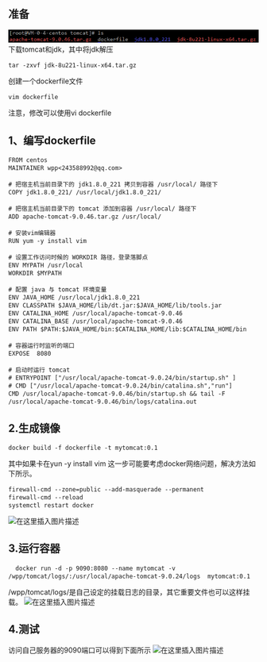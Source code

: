 
## 准备
![在这里插入图片描述](https://raw.githubusercontent.com/PeipengWang/picture/master/docker998f43d20ccfc33ef11943c764f65e80.png)
下载tomcat和jdk，其中将jdk解压

```shell
tar -zxvf jdk-8u221-linux-x64.tar.gz
```
创建一个dockerfile文件

```shell
vim dockerfile
```
注意，修改可以使用vi dockerfile
## 1、编写dockerfile

```shell
FROM centos
MAINTAINER wpp<243588992@qq.com>

# 把宿主机当前目录下的 jdk1.8.0_221 拷贝到容器 /usr/local/ 路径下
COPY jdk1.8.0_221/ /usr/local/jdk1.8.0_221/

# 把宿主机当前目录下的 tomcat 添加到容器 /usr/local/ 路径下
ADD apache-tomcat-9.0.46.tar.gz /usr/local/

# 安装vim编辑器
RUN yum -y install vim

# 设置工作访问时候的 WORKDIR 路径，登录落脚点
ENV MYPATH /usr/local
WORKDIR $MYPATH

# 配置 java 与 tomcat 环境变量
ENV JAVA_HOME /usr/local/jdk1.8.0_221
ENV CLASSPATH $JAVA_HOME/lib/dt.jar:$JAVA_HOME/lib/tools.jar
ENV CATALINA_HOME /usr/local/apache-tomcat-9.0.46
ENV CATALINA_BASE /usr/local/apache-tomcat-9.0.46
ENV PATH $PATH:$JAVA_HOME/bin:$CATALINA_HOME/lib:$CATALINA_HOME/bin

# 容器运行时监听的端口
EXPOSE  8080

# 启动时运行 tomcat
# ENTRYPOINT ["/usr/local/apache-tomcat-9.0.24/bin/startup.sh" ]
# CMD ["/usr/local/apache-tomcat-9.0.24/bin/catalina.sh","run"]
CMD /usr/local/apache-tomcat-9.0.46/bin/startup.sh && tail -F /usr/local/apache-tomcat-9.0.46/bin/logs/catalina.out

```

## 2.生成镜像
```shell
docker build -f dockerfile -t mytomcat:0.1
```
其中如果卡在yun -y install vim 这一步可能要考虑docker网络问题，解决方法如下所示。

```shell
firewall-cmd --zone=public --add-masquerade --permanent
firewall-cmd --reload
systemctl restart docker
```
![在这里插入图片描述](https://img-blog.csdnimg.cn/20210602171609922.png)
## 3.运行容器
```shell
  docker run -d -p 9090:8080 --name mytomcat -v /wpp/tomcat/logs/:/usr/local/apache-tomcat-9.0.24/logs  mytomcat:0.1
```
/wpp/tomcat/logs/是自己设定的挂载日志的目录，其它重要文件也可以这样挂载。
![在这里插入图片描述](https://img-blog.csdnimg.cn/20210602171646309.png)

## 4.测试
访问自己服务器的9090端口可以得到下面所示
![在这里插入图片描述](https://img-blog.csdnimg.cn/20210602171520555.png?x-oss-process=image/watermark,type_ZmFuZ3poZW5naGVpdGk,shadow_10,text_aHR0cHM6Ly9ibG9nLmNzZG4ubmV0L0FydGlzYW5fdw==,size_16,color_FFFFFF,t_70)

